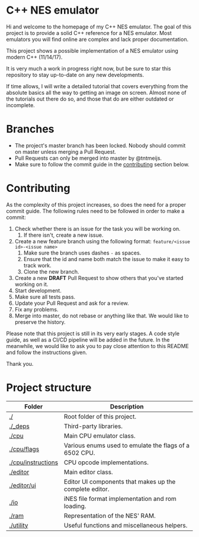# C++ NES emulator
Hi and welcome to the homepage of my C++ NES emulator.
The goal of this project is to provide a solid C++ reference for a NES emulator.
Most emulators you will find online are complex and lack proper documentation.

This project shows a possible implementation of a NES emulator using modern C++ (11/14/17).

It is very much a work in progress right now, but be sure to star this repository to stay up-to-date on any new developments.

If time allows, I will write a detailed tutorial that covers everything from the absolute basics all the way to getting an image on screen. Almost none of the tutorials out there do so, and those that do are either outdated or incomplete.

# Branches
- The project's master branch has been locked. Nobody should commit on master unless merging a Pull Request.
- Pull Requests can only be merged into master by @tntmeijs.
- Make sure to follow the commit guide in the [contributing](/contributing) section below.

# Contributing
As the complexity of this project increases, so does the need for a proper commit guide.
The following rules need to be followed in order to make a commit:
1. Check whether there is an issue for the task you will be working on.
   1. If there isn't, create a new issue.
2. Create a new feature branch using the following format: `feature/<issue id>-<issue name>`
   1. Make sure the branch uses dashes `-` as spaces.
   2. Ensure that the id and name both match the issue to make it easy to track work.
   3. Clone the new branch.
3. Create a new **DRAFT** Pull Request to show others that you've started working on it.
4. Start development.
5. Make sure all tests pass.
6. Update your Pull Request and ask for a review.
7. Fix any problems.
8. Merge into master, do not rebase or anything like that. We would like to preserve the history.

Please note that this project is still in its very early stages. A code style guide, as well as a CI/CD pipeline will be added in the future. In the meanwhile, we would like to ask you to pay close attention to this README and follow the instructions given.

Thank you.

# Project structure
| Folder                                    | Description                                               |
| ----------------------------------------- | --------------------------------------------------------- |
| [./](/)                                   | Root folder of this project.                              |
| [./_deps](/_deps)                         | Third-party libraries.                                    |
| [./cpu](/cpu)                             | Main CPU emulator class.                                  |
| [./cpu/flags](/cpu/flags)                 | Various enums used to emulate the flags of a 6502 CPU.    |
| [./cpu/instructions](cpu/instructions)    | CPU opcode implementations.                               |
| [./editor](/editor)                       | Main editor class.                                        |
| [./editor/ui](/editor/ui)                 | Editor UI components that makes up the complete editor.   |
| [./io](/io)                               | iNES file format implementation and rom loading.          |
| [./ram](/ram)                             | Representation of the NES' RAM.                           |
| [./utility](/utility)                     | Useful functions and miscellaneous helpers.               |
